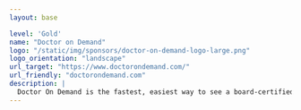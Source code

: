 ```yaml
---
layout: base

level: 'Gold'
name: "Doctor on Demand"
logo: "/static/img/sponsors/doctor-on-demand-logo-large.png"
logo_orientation: "landscape"
url_target: "https://www.doctorondemand.com/"
url_friendly: "doctorondemand.com"
description: |
  Doctor On Demand is the fastest, easiest way to see a board-certified doctor or psychologist on your computer, tablet, or phone - from the comfort of home. Our doctors see and treat hundreds of medical issues and our therapists provide a safe, confidential space for you to get the treatment you need to help with your life.
---
```

